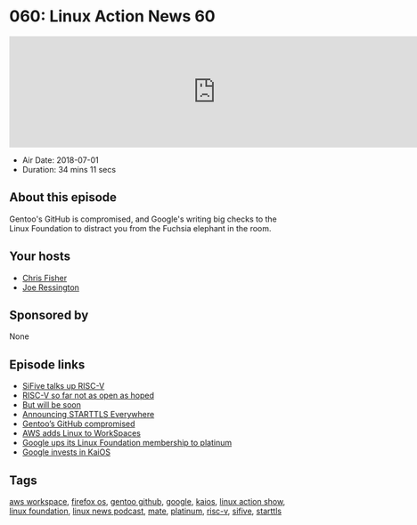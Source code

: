 # 060: Linux Action News 60

<iframe src="https://player.fireside.fm/v2/DAcK9LdX+xbHiojE8?theme=dark" width="740" height="200" frameborder="0" scrolling="no"></iframe>

* Air Date: 2018-07-01
* Duration: 34 mins 11 secs

## About this episode

Gentoo's GitHub is compromised, and Google's writing big checks to the Linux Foundation to distract you from the Fuchsia elephant in the room. 

## Your hosts
* [Chris Fisher](https://linuxactionnews.com/hosts/chris)
* [Joe Ressington](https://linuxactionnews.com/hosts/joe)

## Sponsored by

None



## Episode links

  * [SiFive talks up RISC-V](https://venturebeat.com/2018/06/25/sifive-unveils-open-chip-cores-that-beat-arms-power-efficient-processors/ "SiFive talks up RISC-V")
  * [RISC-V so far not as open as hoped](https://www.phoronix.com/scan.php?page=news_item&px=RISC-V-Not-All-Open-Yet "RISC-V so far not as open as hoped")
  * [But will be soon](https://www.phoronix.com/scan.php?page=news_item&px=SiFive-Open-Boot-Code-Coming "But will be soon")
  * [Announcing STARTTLS Everywhere](https://www.eff.org/deeplinks/2018/06/announcing-starttls-everywhere-securing-hop-hop-email-delivery "Announcing STARTTLS Everywhere")
  * [Gentoo’s GitHub compromised](https://www.gentoo.org/news/2018/06/28/Github-gentoo-org-hacked.html "Gentoo’s GitHub compromised")
  * [AWS adds Linux to WorkSpaces](https://aws.amazon.com/blogs/aws/new-amazon-linux-workspaces/ "AWS adds Linux to WorkSpaces")
  * [Google ups its Linux Foundation membership to platinum](https://techcrunch.com/2018/06/27/google-ups-its-linux-foundation-membership-to-the-500000-year-platinum-level/ "Google ups its Linux Foundation membership to platinum")
  * [Google invests in KaiOS](https://www.kaiostech.com/google-leads-seriesa-investment-round-kaios-connect-next-billion-users/ "Google invests in KaiOS")



## Tags

[aws workspace](https://linuxactionnews.com/tags/aws%20workspace), [firefox os](https://linuxactionnews.com/tags/firefox%20os), [gentoo github](https://linuxactionnews.com/tags/gentoo%20github), [google](https://linuxactionnews.com/tags/google), [kaios](https://linuxactionnews.com/tags/kaios), [linux action show](https://linuxactionnews.com/tags/linux%20action%20show), [linux foundation](https://linuxactionnews.com/tags/linux%20foundation), [linux news podcast](https://linuxactionnews.com/tags/linux%20news%20podcast), [mate](https://linuxactionnews.com/tags/mate), [platinum](https://linuxactionnews.com/tags/platinum), [risc-v](https://linuxactionnews.com/tags/risc-v), [sifive](https://linuxactionnews.com/tags/sifive), [starttls](https://linuxactionnews.com/tags/starttls)